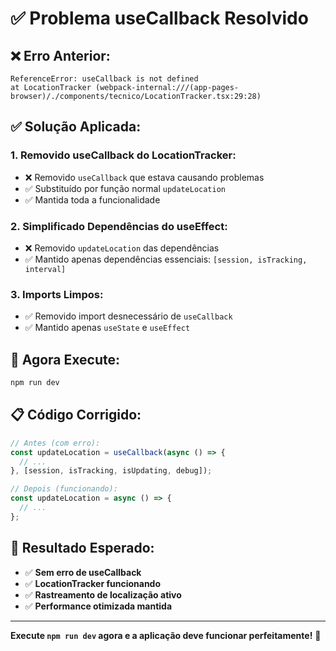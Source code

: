 # ✅ **Problema useCallback Resolvido**

## ❌ **Erro Anterior:**
```
ReferenceError: useCallback is not defined
at LocationTracker (webpack-internal:///(app-pages-browser)/./components/tecnico/LocationTracker.tsx:29:28)
```

## ✅ **Solução Aplicada:**

### **1. Removido useCallback do LocationTracker:**
- ❌ Removido `useCallback` que estava causando problemas
- ✅ Substituído por função normal `updateLocation`
- ✅ Mantida toda a funcionalidade

### **2. Simplificado Dependências do useEffect:**
- ❌ Removido `updateLocation` das dependências
- ✅ Mantido apenas dependências essenciais: `[session, isTracking, interval]`

### **3. Imports Limpos:**
- ✅ Removido import desnecessário de `useCallback`
- ✅ Mantido apenas `useState` e `useEffect`

## 🚀 **Agora Execute:**

```bash
npm run dev
```

## 📋 **Código Corrigido:**
```typescript
// Antes (com erro):
const updateLocation = useCallback(async () => {
  // ...
}, [session, isTracking, isUpdating, debug]);

// Depois (funcionando):
const updateLocation = async () => {
  // ...
};
```

## 🎯 **Resultado Esperado:**
- ✅ **Sem erro de useCallback**
- ✅ **LocationTracker funcionando**
- ✅ **Rastreamento de localização ativo**
- ✅ **Performance otimizada mantida**

---

**Execute `npm run dev` agora e a aplicação deve funcionar perfeitamente!** 🚀
